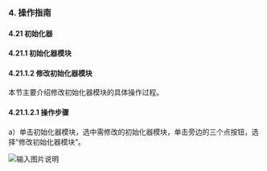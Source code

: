 ### 4. 操作指南

#### 4.21 初始化器

#### 4.21.1 初始化器模块

#### 4.21.1.2 修改初始化器模块

本节主要介绍修改初始化器模块的具体操作过程。

#### 4.21.1.2.1 操作步骤

a）单击初始化器模块，选中需修改的初始化器模块，单击旁边的三个点按钮，选择“修改初始化器模块”。

![输入图片说明](../../../../../images/SoFlu%EF%BC%88%E5%90%8E%E7%AB%AF%EF%BC%89%E5%BC%80%E5%8F%91%E5%B9%B3%E5%8F%B0/1.%20%E6%9C%80%E6%96%B0%E7%89%88%E6%9C%AC%20-%20%E6%9B%B4%E6%96%B0%E6%97%A5%E6%9C%9F%20-%202022.10.08/4.%20%E6%93%8D%E4%BD%9C%E6%8C%87%E5%8D%97/21.%20%E5%88%9D%E5%A7%8B%E5%8C%96%E5%99%A8/1.%20%E5%88%9D%E5%A7%8B%E5%8C%96%E5%99%A8%E6%A8%A1%E5%9D%97/2-1.png)
